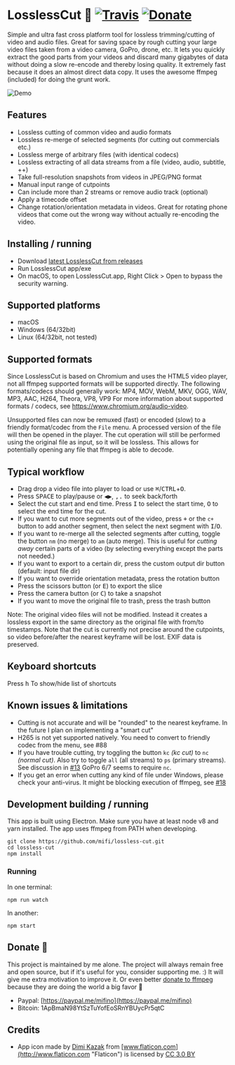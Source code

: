 # LosslessCut 🎥 [![Travis](https://img.shields.io/travis/mifi/lossless-cut.svg)](https://travis-ci.org/mifi/lossless-cut) [![Donate](https://img.shields.io/badge/Donate-PayPal-green.svg)](https://paypal.me/mifino)

Simple and ultra fast cross platform tool for lossless trimming/cutting of video and audio files. Great for saving space by rough cutting your large video files taken from a video camera, GoPro, drone, etc. It lets you quickly extract the good parts from your videos and discard many gigabytes of data without doing a slow re-encode and thereby losing quality. It extremely fast because it does an almost direct data copy. It uses the awesome ffmpeg (included) for doing the grunt work.

![Demo](https://github.com/mifi/gifs/raw/master/2019-01-28-lossless-cut.gif)

## Features
- Lossless cutting of common video and audio formats
- Lossless re-merge of selected segments (for cutting out commercials etc.)
- Lossless merge of arbitrary files (with identical codecs)
- Lossless extracting of all data streams from a file (video, audio, subtitle, ++)
- Take full-resolution snapshots from videos in JPEG/PNG format
- Manual input range of cutpoints
- Can include more than 2 streams or remove audio track (optional)
- Apply a timecode offset
- Change rotation/orientation metadata in videos. Great for rotating phone videos that come out the wrong way without actually re-encoding the video.

## Installing / running

- Download [latest LosslessCut from releases](https://github.com/mifi/lossless-cut/releases)
- Run LosslessCut app/exe
- On macOS, to open LosslessCut.app, Right Click > Open to bypass the security warning.

## Supported platforms
- macOS
- Windows (64/32bit)
- Linux (64/32bit, not tested)

## Supported formats

Since LosslessCut is based on Chromium and uses the HTML5 video player, not all ffmpeg supported formats will be supported directly.
The following formats/codecs should generally work: MP4, MOV, WebM, MKV, OGG, WAV, MP3, AAC, H264, Theora, VP8, VP9
For more information about supported formats / codecs, see https://www.chromium.org/audio-video.

Unsupported files can now be remuxed (fast) or encoded (slow) to a friendly format/codec from the `File` menu. A processed version of the file will then be opened in the player. The cut operation will still be performed using the original file as input, so it will be lossless. This allows for potentially opening any file that ffmpeg is able to decode.


## Typical workflow
- Drag drop a video file into player to load or use <kbd>⌘</kbd>/<kbd>CTRL</kbd>+<kbd>O</kbd>.
- Press <kbd>SPACE</kbd> to play/pause or <kbd>◀</kbd><kbd>▶</kbd>, <kbd>,</kbd><kbd>.</kbd> to seek back/forth
- Select the cut start and end time. Press <kbd>I</kbd> to select the start time, <kbd>O</kbd> to select the end time for the cut.
- If you want to cut more segments out of the video, press <kbd>+</kbd> or the `c+` button to add another segment, then select the next segment with <kbd>I</kbd>/<kbd>O</kbd>.
- If you want to re-merge all the selected segments after cutting, toggle the button `nm` (no merge) to `am` (auto merge). This is useful for *cutting away* certain parts of a video (by selecting everything except the parts not needed.)
- If you want to export to a certain dir, press the custom output dir button (default: input file dir)
- If you want to override orientation metadata, press the rotation button
- Press the scissors button (or <kbd>E</kbd>) to export the slice
- Press the camera button (or <kbd>C</kbd>) to take a snapshot
- If you want to move the original file to trash, press the trash button

Note: The original video files will not be modified. Instead it creates a lossless export in the same directory as the original file with from/to timestamps. Note that the cut is currently not precise around the cutpoints, so video before/after the nearest keyframe will be lost. EXIF data is preserved.

## Keyboard shortcuts
Press <kbd>h</kbd> To show/hide list of shortcuts

## Known issues & limitations
- Cutting is not accurate and will be "rounded" to the nearest keyframe. In the future I plan on implementing a "smart cut"
- H265 is not yet supported natively. You need to convert to friendly codec from the menu, see #88
- If you have trouble cutting, try toggling the button `kc` *(kc cut)* to `nc` *(normal cut)*. Also try to toggle `all` (all streams) to `ps` (primary streams). See discussion in [#13](https://github.com/mifi/lossless-cut/pull/13) GoPro 6/7 seems to require `nc`.
- If you get an error when cutting any kind of file under Windows, please check your anti-virus. It might be blocking execution of ffmpeg, see [#18](https://github.com/mifi/lossless-cut/issues/18)

## Development building / running

This app is built using Electron. Make sure you have at least node v8 and yarn installed. The app uses ffmpeg from PATH when developing.
```
git clone https://github.com/mifi/lossless-cut.git
cd lossless-cut
npm install
```

### Running
In one terminal:
```
npm run watch
```
In another:
```
npm start
```

## Donate 🙈

This project is maintained by me alone. The project will always remain free and open source, but if it's useful for you, consider supporting me. :) It will give me extra motivation to improve it. Or even better [donate to ffmpeg](https://www.ffmpeg.org/donations.html) because they are doing the world a big favor 🙏

- Paypal: [https://paypal.me/mifino](https://paypal.me/mifino)
- Bitcoin: 1ApBmaN98YtSzTuYofEoSRnYBUycPr5qtC

## Credits
- App icon made by [Dimi Kazak](http://www.flaticon.com/authors/dimi-kazak "Dimi Kazak") from [www.flaticon.com](http://www.flaticon.com "Flaticon") is licensed by [CC 3.0 BY](http://creativecommons.org/licenses/by/3.0/ "Creative Commons BY 3.0")
